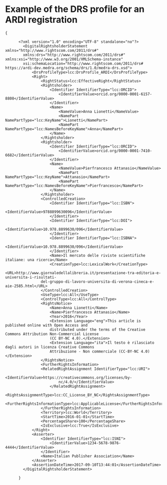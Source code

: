 # Example of the DRS profile for an ARDI registration
	
	{
              
	      <?xml version="1.0" encoding="UTF-8" standalone="no"?>
			<DigitalRightsholderStatement xmlns="http://www.rightscom.com/2011/drs#" 
			xmlns:drs="http://www.rightscom.com/2011/drs#" xmlns:xsi="http://www.w3.org/2001/XMLSchema-instance" 
			xsi:schemaLocation="http://www.rightscom.com/2011/drs# https://ardi-dev.medra.org/schema/drs/1.0/medra-drs.xsd">
				<DrsProfileType>lcc:DrsProfile_ARDI</DrsProfileType>
				<Right>
					<RightStatus>lcc:EffectiveRight</RightStatus>
					<Rightsholder>
						<Identifier IdentifierType="lcc:ORCID">
							<IdentifierValue>orcid.org/0000-0001-6157-8808</IdentifierValue>
						</Identifier>
						<Name>
							<NameValue>Anna Lionetti</NameValue>
							<NamePart NamePartType="lcc:KeyName">Lionetti</NamePart>
							<NamePart NamePartType="lcc:NamesBeforeKeyName">Anna</NamePart>
						</Name>
					</Rightsholder>
					<Rightsholder>
						<Identifier IdentifierType="lcc:ORCID">
							<IdentifierValue>orcid.org/0000-0001-7410-6682</IdentifierValue>
						</Identifier>
						<Name>
							<NameValue>Pierfrancesco Attanasio</NameValue>
							<NamePart NamePartType="lcc:KeyName">Attanasio</NamePart>
							<NamePart NamePartType="lcc:NamesBeforeKeyName">Pierfrancesco</NamePart>
						</Name>
					</Rightsholder>
					<ControlledCreation>
						<Identifier IdentifierType="lcc:ISBN">
							<IdentifierValue>9788899630096</IdentifierValue>
						</Identifier>
						<Identifier IdentifierType="lcc:DOI">
							<IdentifierValue>10.978.8899630/096</IdentifierValue>
						</Identifier>
						<Identifier IdentifierType="lcc:ISBNA">
							<IdentifierValue>10.978.8899630/096</IdentifierValue>
						</Identifier>
						<Name>Il mercato delle riviste scientifiche italiane: una ricerca</Name>
						<CreationType>lcc:LexicalWork</CreationType>
					<URL>http://www.giornaledellalibreria.it/presentazione-tra-editoria-e-universita-i-risultati-
					del-gruppo-di-lavoro-universita-di-verona-cineca-e-aie-2585.html</URL>
					</ControlledCreation>
					<UseType>lcc:All</UseType>
					<ControlType>lcc:All</ControlType>
					<RightsNotice>
						<Name>Anna Lionetti</Name>
						<Name>Pierfrancesco Attanasio</Name>
						<Year>2016</Year>
						<Extension Language="eng">This article is published online with Open Access and 
						distributed under the terms of the Creative Commons Attribution Non-Commercial License 
						(CC BY-NC 4.0).</Extension>
						<Extension Language="ita">Il testo è rilasciato dagli autori in licenza Creative Commons 
						Attribuzione - Non commerciale (CC-BY-NC 4.0)</Extension>
					</RightsNotice>
					<FurtherRightsInformation>	
					<RelatedRightAssignment IdentifierType="lcc:URI">
							<IdentifierValue>https://creativecommons.org/licenses/by-
							nc/4.0/</IdentifierValue>
						</RelatedRightAssignment>
					<RightsAssignmentType>lcc:CC_License_BY_NC</RightsAssignmentType>
						<FurtherRightsInformationType>lcc:ApplicableLicense</FurtherRightsInformationType>
					</FurtherRightsInformation>
					<Territory>lcc:World</Territory>
					<StartTime>2016-01-01</StartTime>
					<PercentageShare>100</PercentageShare>
					<IsExclusive>lcc:True</IsExclusive>
				</Right>
				<Asserter>
					<Identifier IdentifierType="lcc:ISNI">
						<IdentifierValue>1234-5678-9876-4444</IdentifierValue>
					</Identifier>
					<Name>Italian Publisher Association</Name>
				</Asserter>
				<AssertionDateTime>2017-09-10T13:44:01</AssertionDateTime>
			</DigitalRightsholderStatement>
                  
          }
